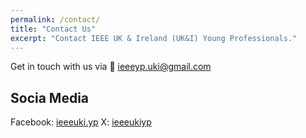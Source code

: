 ```yaml
---
permalink: /contact/
title: "Contact Us"
excerpt: "Contact IEEE UK & Ireland (UK&I) Young Professionals."
---
```

Get in touch with us via :email: [ieeeyp.uki@gmail.com](mailto:ieeeyp.uki@gmail.com)

## Socia Media
Facebook: [ieeeuki.yp](https://www.facebook.com/ieeeuki.yp/)
X: [ieeeukiyp](https://x.com/ieeeukiyp)
